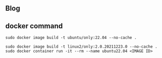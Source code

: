 ## Blog

## docker command

```
sudo docker image build -t ubuntu/only:22.04 --no-cache .
```

~~~
sudo docker image build -t linux2/only:2.0.20211223.0 --no-cache .
sudo docker container run -it --rm --name ubuntu22.04 <IMAGE ID>
~~~
